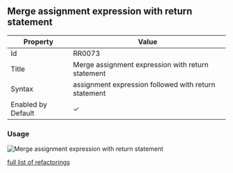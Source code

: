 ## Merge assignment expression with return statement

| Property | Value |
| -------- | ----- |
| Id | RR0073 |
| Title | Merge assignment expression with return statement |
| Syntax | assignment expression followed with return statement |
| Enabled by Default | &#x2713; |

### Usage

![Merge assignment expression with return statement](../../images/refactorings/MergeAssignmentExpressionWithReturnStatement.png)

[full list of refactorings](Refactorings.md)